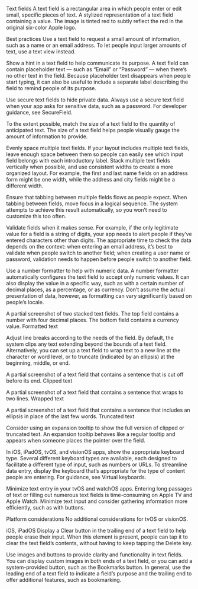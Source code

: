 Text fields
A text field is a rectangular area in which people enter or edit small, specific pieces of text.
A stylized representation of a text field containing a value. The image is tinted red to subtly reflect the red in the original six-color Apple logo.

Best practices
Use a text field to request a small amount of information, such as a name or an email address. To let people input larger amounts of text, use a text view instead.

Show a hint in a text field to help communicate its purpose. A text field can contain placeholder text — such as “Email” or “Password” — when there’s no other text in the field. Because placeholder text disappears when people start typing, it can also be useful to include a separate label describing the field to remind people of its purpose.

Use secure text fields to hide private data. Always use a secure text field when your app asks for sensitive data, such as a password. For developer guidance, see SecureField.

To the extent possible, match the size of a text field to the quantity of anticipated text. The size of a text field helps people visually gauge the amount of information to provide.

Evenly space multiple text fields. If your layout includes multiple text fields, leave enough space between them so people can easily see which input field belongs with each introductory label. Stack multiple text fields vertically when possible, and use consistent widths to create a more organized layout. For example, the first and last name fields on an address form might be one width, while the address and city fields might be a different width.

Ensure that tabbing between multiple fields flows as people expect. When tabbing between fields, move focus in a logical sequence. The system attempts to achieve this result automatically, so you won’t need to customize this too often.

Validate fields when it makes sense. For example, if the only legitimate value for a field is a string of digits, your app needs to alert people if they’ve entered characters other than digits. The appropriate time to check the data depends on the context: when entering an email address, it’s best to validate when people switch to another field; when creating a user name or password, validation needs to happen before people switch to another field.

Use a number formatter to help with numeric data. A number formatter automatically configures the text field to accept only numeric values. It can also display the value in a specific way, such as with a certain number of decimal places, as a percentage, or as currency. Don’t assume the actual presentation of data, however, as formatting can vary significantly based on people’s locale.

A partial screenshot of two stacked text fields. The top field contains a number with four decimal places. The bottom field contains a currency value.
Formatted text

Adjust line breaks according to the needs of the field. By default, the system clips any text extending beyond the bounds of a text field. Alternatively, you can set up a text field to wrap text to a new line at the character or word level, or to truncate (indicated by an ellipsis) at the beginning, middle, or end.

A partial screenshot of a text field that contains a sentence that is cut off before its end.
Clipped text

A partial screenshot of a text field that contains a sentence that wraps to two lines.
Wrapped text

A partial screenshot of a text field that contains a sentence that includes an ellipsis in place of the last few words.
Truncated text

Consider using an expansion tooltip to show the full version of clipped or truncated text. An expansion tooltip behaves like a regular tooltip and appears when someone places the pointer over the field.

In iOS, iPadOS, tvOS, and visionOS apps, show the appropriate keyboard type. Several different keyboard types are available, each designed to facilitate a different type of input, such as numbers or URLs. To streamline data entry, display the keyboard that’s appropriate for the type of content people are entering. For guidance, see Virtual keyboards.

Minimize text entry in your tvOS and watchOS apps. Entering long passages of text or filling out numerous text fields is time-consuming on Apple TV and Apple Watch. Minimize text input and consider gathering information more efficiently, such as with buttons.

Platform considerations
No additional considerations for tvOS or visionOS.

iOS, iPadOS
Display a Clear button in the trailing end of a text field to help people erase their input. When this element is present, people can tap it to clear the text field’s contents, without having to keep tapping the Delete key.

Use images and buttons to provide clarity and functionality in text fields. You can display custom images in both ends of a text field, or you can add a system-provided button, such as the Bookmarks button. In general, use the leading end of a text field to indicate a field’s purpose and the trailing end to offer additional features, such as bookmarking.